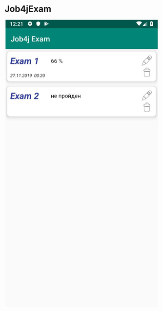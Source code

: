 # Job4jExam
<p align="center">
  <img src="https://raw.githubusercontent.com/DmK78/job4jexam/master/images/1.JPG">
  </p>
